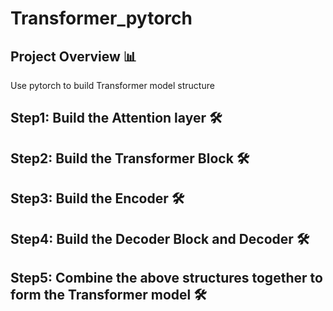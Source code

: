 # Transformer_pytorch

## Project Overview 📊
Use pytorch to build Transformer model structure

## Step1: Build the Attention layer 🛠️


## Step2: Build the Transformer Block 🛠️


## Step3: Build the Encoder 🛠️


## Step4: Build the Decoder Block and Decoder 🛠️


## Step5: Combine the above structures together to form the Transformer model 🛠️







